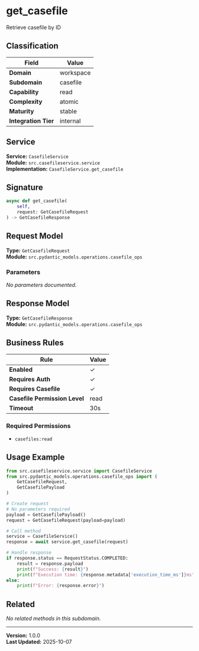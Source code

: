 # get_casefile

Retrieve casefile by ID

## Classification

| Field | Value |
|-------|-------|
| **Domain** | workspace |
| **Subdomain** | casefile |
| **Capability** | read |
| **Complexity** | atomic |
| **Maturity** | stable |
| **Integration Tier** | internal |

## Service

**Service:** `CasefileService`  
**Module:** `src.casefileservice.service`  
**Implementation:** `CasefileService.get_casefile`

## Signature

```python
async def get_casefile(
    self,
    request: GetCasefileRequest
) -> GetCasefileResponse
```

## Request Model

**Type:** `GetCasefileRequest`  
**Module:** `src.pydantic_models.operations.casefile_ops`

### Parameters

*No parameters documented.*


## Response Model

**Type:** `GetCasefileResponse`  
**Module:** `src.pydantic_models.operations.casefile_ops`

## Business Rules

| Rule | Value |
|------|-------|
| **Enabled** | ✓ |
| **Requires Auth** | ✓ |
| **Requires Casefile** | ✓ |
| **Casefile Permission Level** | read |
| **Timeout** | 30s |

### Required Permissions

- `casefiles:read`


## Usage Example

```python
from src.casefileservice.service import CasefileService
from src.pydantic_models.operations.casefile_ops import (
    GetCasefileRequest,
    GetCasefilePayload
)

# Create request
# No parameters required
payload = GetCasefilePayload()
request = GetCasefileRequest(payload=payload)

# Call method
service = CasefileService()
response = await service.get_casefile(request)

# Handle response
if response.status == RequestStatus.COMPLETED:
    result = response.payload
    print(f"Success: {result}")
    print(f"Execution time: {response.metadata['execution_time_ms']}ms")
else:
    print(f"Error: {response.error}")
```

## Related

*No related methods in this subdomain.*


---

**Version:** 1.0.0  
**Last Updated:** 2025-10-07
